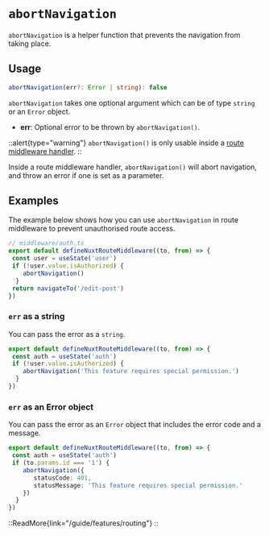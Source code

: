 # `abortNavigation`

`abortNavigation` is a helper function that prevents the navigation from taking place.

## Usage

```ts
abortNavigation(err?: Error | string): false
```

`abortNavigation` takes one optional argument which can be of type `string` or an `Error` object.

- **err**: Optional error to be thrown by `abortNavigation()`.

::alert{type="warning"}
`abortNavigation()` is only usable inside a [route middleware handler](/guide/directory-structure/middleware).
::

Inside a route middleware handler, `abortNavigation()` will abort navigation, and throw an error if one is set as a parameter.

## Examples

The example below shows how you can use `abortNavigation` in route middleware to prevent unauthorised route access.

```jsx
// middleware/auth.ts
export default defineNuxtRouteMiddleware((to, from) => {
 const user = useState('user')
 if (!user.value.isAuthorized) {
    abortNavigation()
  }
 return navigateTo('/edit-post')
})
```

### `err` as a string

You can pass the error as a `string`.

```ts [middleware/auth.ts]
export default defineNuxtRouteMiddleware((to, from) => {
 const auth = useState('auth')
 if (!user.value.isAuthorized) {
    abortNavigation('This feature requires special permission.')
  }
})
```

### `err` as an Error object

You can pass the error as an `Error` object that includes the error code and a message.

```ts [middleware/auth.ts]
export default defineNuxtRouteMiddleware((to, from) => {
 const auth = useState('auth')
 if (to.params.id === '1') {
    abortNavigation({ 
       statusCode: 401, 
       statusMessage: 'This feature requires special permission.'
    })
  }
})
```

::ReadMore{link="/guide/features/routing"}
::
